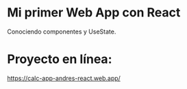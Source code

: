 # Mi primer Web App con React

Conociendo componentes y UseState.

# Proyecto en línea:

https://calc-app-andres-react.web.app/
